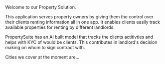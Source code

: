 Welcome to our Property Solution.

This application serves property owners by giving them the control over their clients renting information all in one app.
It enables clients easily track available properties for renting by different landlords.

PropertySuite has an AI built model that tracks the clients actitivties and helps with KYC of would be clients. This contributes in landlord's decision making on whom to sign contract with.

Cities we cover at the moment are...